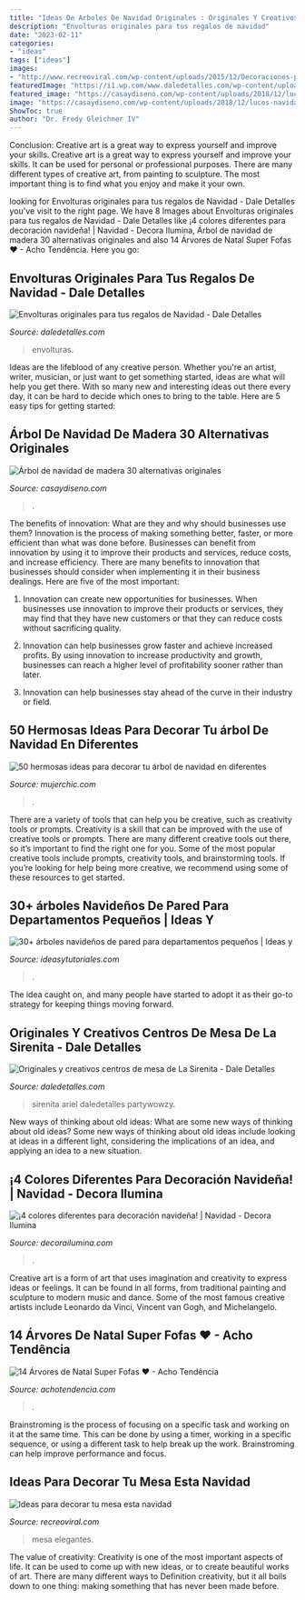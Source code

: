 ```yaml
---
title: "Ideas De Arboles De Navidad Originales : Originales Y Creativos Centros De Mesa De La Sirenita"
description: "Envolturas originales para tus regalos de navidad"
date: "2023-02-11"
categories:
- "ideas"
tags: ["ideas"]
images:
- "http://www.recreoviral.com/wp-content/uploads/2015/12/Decoraciones-para-la-mesa-esta-navidad-1.jpg"
featuredImage: "https://i1.wp.com/www.daledetalles.com/wp-content/uploads/2016/11/ideas-para-bolsas-de-navidad15.jpg"
featured_image: "https://casaydiseno.com/wp-content/uploads/2018/12/luces-navidad-arbol-madera-opciones-originales.jpg"
image: "https://casaydiseno.com/wp-content/uploads/2018/12/luces-navidad-arbol-madera-opciones-originales.jpg"
ShowToc: true
author: "Dr. Fredy Gleichner IV"
---
```



Conclusion: Creative art is a great way to express yourself and improve your skills.
Creative art is a great way to express yourself and improve your skills. It can be used for personal or professional purposes. There are many different types of creative art, from painting to sculpture. The most important thing is to find what you enjoy and make it your own.

	

		
looking for Envolturas originales para tus regalos de Navidad - Dale Detalles you've visit to the right page. We have 8 Images about Envolturas originales para tus regalos de Navidad - Dale Detalles like ¡4 colores diferentes para decoración navideña! | Navidad - Decora Ilumina, Árbol de navidad de madera 30 alternativas originales and also 14 Árvores de Natal Super Fofas ♥ - Acho Tendência. Here you go:
		
    
## Envolturas Originales Para Tus Regalos De Navidad - Dale Detalles

<img loading=lazy src="https://i1.wp.com/www.daledetalles.com/wp-content/uploads/2016/11/ideas-para-bolsas-de-navidad15.jpg" onerror="this.onerror=null;this.src='https://tse4.mm.bing.net/th?id=OIP.RQWbQcIn3syzFn3Yo_lU7AHaNc&amp;pid=15.1';" alt="Envolturas originales para tus regalos de Navidad - Dale Detalles">

_Source: daledetalles.com_

>envolturas. 

	

Ideas are the lifeblood of any creative person. Whether you're an artist, writer, musician, or just want to get something started, ideas are what will help you get there. With so many new and interesting ideas out there every day, it can be hard to decide which ones to bring to the table. Here are 5 easy tips for getting started: 

    
## Árbol De Navidad De Madera 30 Alternativas Originales

<img loading=lazy src="https://casaydiseno.com/wp-content/uploads/2018/12/luces-navidad-arbol-madera-opciones-originales.jpg" onerror="this.onerror=null;this.src='https://tse1.mm.bing.net/th?id=OIP.rZrz68K-RjGXGDza36Ok8QHaLK&amp;pid=15.1';" alt="Árbol de navidad de madera 30 alternativas originales">

_Source: casaydiseno.com_

>. 

	

The benefits of innovation: What are they and why should businesses use them?
Innovation is the process of making something better, faster, or more efficient than what was done before. Businesses can benefit from innovation by using it to improve their products and services, reduce costs, and increase efficiency. There are many benefits to innovation that businesses should consider when implementing it in their business dealings. Here are five of the most important: 
1. Innovation can create new opportunities for businesses. When businesses use innovation to improve their products or services, they may find that they have new customers or that they can reduce costs without sacrificing quality. 

2. Innovation can help businesses grow faster and achieve increased profits. By using innovation to increase productivity and growth, businesses can reach a higher level of profitability sooner rather than later. 

3. Innovation can help businesses stay ahead of the curve in their industry or field.

    
## 50 Hermosas Ideas Para Decorar Tu árbol De Navidad En Diferentes

<img loading=lazy src="https://mujerchic.com/wp-content/uploads/2018/10/2fafa7089bc09ee27514156ee5d1628e.jpg" onerror="this.onerror=null;this.src='https://tse4.mm.bing.net/th?id=OIP.iYHxSHC5c8FiDseKFluSBQHaOi&amp;pid=15.1';" alt="50 hermosas ideas para decorar tu árbol de navidad en diferentes">

_Source: mujerchic.com_

>. 

	

There are a variety of tools that can help you be creative, such as creativity tools or prompts.
Creativity is a skill that can be improved with the use of creative tools or prompts. There are many different creative tools out there, so it’s important to find the right one for you. Some of the most popular creative tools include prompts, creativity tools, and brainstorming tools. If you’re looking for help being more creative, we recommend using some of these resources to get started.

    
## 30+ árboles Navideños De Pared Para Departamentos Pequeños | Ideas Y

<img loading=lazy src="http://ideasytutoriales.com/wp-content/uploads/2018/11/Arbol-de-Navidad-para-Pared-02.jpg" onerror="this.onerror=null;this.src='https://tse2.mm.bing.net/th?id=OIP.qq_lEcrWELTJqklZVqt13QHaJ3&amp;pid=15.1';" alt="30+ árboles navideños de pared para departamentos pequeños | Ideas y">

_Source: ideasytutoriales.com_

>. 

	

The idea caught on, and many people have started to adopt it as their go-to strategy for keeping things moving forward.

    
## Originales Y Creativos Centros De Mesa De La Sirenita - Dale Detalles

<img loading=lazy src="https://i2.wp.com/www.daledetalles.com/wp-content/uploads/2016/08/centro-de-mesa-sirenita2-1.jpg" onerror="this.onerror=null;this.src='https://tse3.mm.bing.net/th?id=OIP.CFj9BgkhW8n6gsOX8lKzAAHaJ4&amp;pid=15.1';" alt="Originales y creativos centros de mesa de La Sirenita - Dale Detalles">

_Source: daledetalles.com_

>sirenita ariel daledetalles partywowzy. 

	

New ways of thinking about old ideas: What are some new ways of thinking about old ideas?
Some new ways of thinking about old ideas include looking at ideas in a different light, considering the implications of an idea, and applying an idea to a new situation.

    
## ¡4 Colores Diferentes Para Decoración Navideña! | Navidad - Decora Ilumina

<img loading=lazy src="http://img.decorailumina.com.s3.amazonaws.com/wp-content/uploads/2014/12/Color-rojo.jpg" onerror="this.onerror=null;this.src='https://tse4.mm.bing.net/th?id=OIP.VaVjyuk2sAqNE8PhLvCcXAHaNU&amp;pid=15.1';" alt="¡4 colores diferentes para decoración navideña! | Navidad - Decora Ilumina">

_Source: decorailumina.com_

>. 

	

Creative art is a form of art that uses imagination and creativity to express ideas or feelings. It can be found in all forms, from traditional painting and sculpture to modern music and dance. Some of the most famous creative artists include Leonardo da Vinci, Vincent van Gogh, and Michelangelo.

    
## 14 Árvores De Natal Super Fofas ♥ - Acho Tendência

<img loading=lazy src="https://www.achotendencia.com/wp-content/uploads/2014/12/Acho-Tendencia-Arvores-de-natal-fofas-meigas-cor-de-rosa-cute-12.jpg" onerror="this.onerror=null;this.src='https://tse1.mm.bing.net/th?id=OIP.jil2ZkgLoSiCBtQptyKONwHaJ3&amp;pid=15.1';" alt="14 Árvores de Natal Super Fofas ♥ - Acho Tendência">

_Source: achotendencia.com_

>. 

	

Brainstroming is the process of focusing on a specific task and working on it at the same time. This can be done by using a timer, working in a specific sequence, or using a different task to help break up the work. Brainstroming can help improve performance and focus.

    
## Ideas Para Decorar Tu Mesa Esta Navidad

<img loading=lazy src="http://www.recreoviral.com/wp-content/uploads/2015/12/Decoraciones-para-la-mesa-esta-navidad-1.jpg" onerror="this.onerror=null;this.src='https://tse1.mm.bing.net/th?id=OIP.2X94LR0bmNt8PaWOggssGgHaJQ&amp;pid=15.1';" alt="Ideas para decorar tu mesa esta navidad">

_Source: recreoviral.com_

>mesa elegantes. 

	

The value of creativity:
Creativity is one of the most important aspects of life. It can be used to come up with new ideas, or to create beautiful works of art. There are many different ways to Definition creativity, but it all boils down to one thing: making something that has never been made before.

